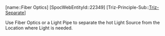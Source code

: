 ﻿---
type: TrizExample
aliases:
- Fiber Optics
license: CC BY-SA 4.0
copyright: https://github.com/SpocWeb
IsDeleted: false
IsReadOnly: false
Confidential: public
tags: 
- Triz/Principle/Example
---
[name::Fiber Optics]
[SpocWebEntityId::22349]
[Triz-Principle-Sub::[Triz-Separate](tech/Triz/Sub/Triz-Separate.md)]

Use Fiber Optics or a Light Pipe to separate the hot Light Source from the Location where Light is needed.